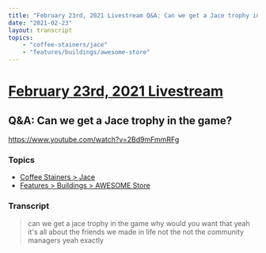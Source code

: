 ```yaml
---
title: "February 23rd, 2021 Livestream Q&A: Can we get a Jace trophy in the game?"
date: "2021-02-23"
layout: transcript
topics:
    - "coffee-stainers/jace"
    - "features/buildings/awesome-store"
---
```

# [February 23rd, 2021 Livestream](../2021-02-23.md)
## Q&A: Can we get a Jace trophy in the game?
https://www.youtube.com/watch?v=2Bd9mFmmRFg

### Topics
* [Coffee Stainers > Jace](../topics/coffee-stainers/jace.md)
* [Features > Buildings > AWESOME Store](../topics/features/buildings/awesome-store.md)

### Transcript

> can we get a jace trophy in the game why would you want that yeah it's all about the friends we made in life not the not the community managers yeah exactly
